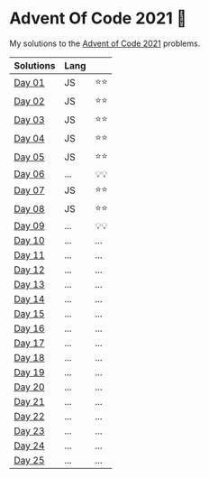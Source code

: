 # Advent Of Code 2021 🎄

My solutions to the [Advent of Code 2021](https://adventofcode.com/2021) problems.

| Solutions                               | Lang       |      |
| --------------------------------------- | ---------- | ---- |
| [Day 01](./src/day01/)                  | JS         | ⭐⭐ |
| [Day 02](./src/day02/)                  | JS         | ⭐⭐ |
| [Day 03](./src/day03/)                  | JS         | ⭐⭐ |
| [Day 04](./src/day04/)                  | JS         | ⭐⭐ |
| [Day 05](./src/day05/)                  | JS         | ⭐⭐ |
| [Day 06](./src/day06/)                  | ...        | 💡💡 |
| [Day 07](./src/day07/)                  | JS         | ⭐⭐ |
| [Day 08](./src/day08/)                  | JS         | ⭐⭐ |
| [Day 09](./src/day09/)                  | ...        | 💡💡 |
| [Day 10](./src/day10/)                  | ...        | ...  |
| [Day 11](./src/day11/)                  | ...        | ...  |
| [Day 12](./src/day12/)                  | ...        | ...  |
| [Day 13](./src/day13/)                  | ...        | ...  |
| [Day 14](./src/day14/)                  | ...        | ...  |
| [Day 15](./src/day15/)                  | ...        | ...  |
| [Day 16](./src/day16/)                  | ...        | ...  |
| [Day 17](./src/day17/)                  | ...        | ...  |
| [Day 18](./src/day18/)                  | ...        | ...  |
| [Day 19](./src/day19/)                  | ...        | ...  |
| [Day 20](./src/day20/)                  | ...        | ...  |
| [Day 21](./src/day21/)                  | ...        | ...  |
| [Day 22](./src/day22/)                  | ...        | ...  |
| [Day 23](./src/day23/)                  | ...        | ...  |
| [Day 24](./src/day24/)                  | ...        | ...  |
| [Day 25](./src/day25/)                  | ...        | ...  |
